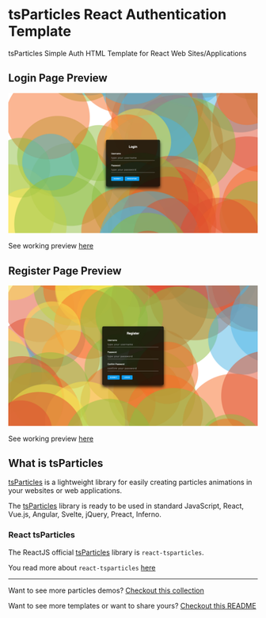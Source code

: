 # tsParticles React Authentication Template

tsParticles Simple Auth HTML Template for React Web Sites/Applications

## Login Page Preview
[![login](https://raw.githubusercontent.com/tsparticles/react-auth-template/master/__screenshots/login.png)](https://tsparticles.github.io/auth-template/login.html)

See working preview [here](https://tsparticles.github.io/react-auth-template/#/login)

## Register Page Preview
[![register](https://raw.githubusercontent.com/tsparticles/react-auth-template/master/__screenshots/register.png)](https://tsparticles.github.io/auth-template/register.html)

See working preview [here](https://tsparticles.github.io/react-auth-template/#/register)

## What is tsParticles

[tsParticles](https://github.com/matteobruni/tsparticles) is a lightweight library for easily creating particles animations in your websites or web applications.

The [tsParticles](https://github.com/matteobruni/tsparticles) library is ready to be used in standard JavaScript, React, Vue.js, Angular, Svelte, jQuery, Preact, Inferno.

### React tsParticles

The ReactJS official [tsParticles](https://github.com/matteobruni/tsparticles) library is `react-tsparticles`.

You read more about `react-tsparticles` [here](https://github.com/matteobruni/tsparticles/blob/master/components/react/README.md) 

---

Want to see more particles demos? [Checkout this collection](https://codepen.io/collection/DPOage)

Want to see more templates or want to share yours? [Checkout this README](https://github.com/tsparticles/templates)
